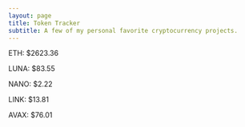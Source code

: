 ```yaml
---
layout: page
title: Token Tracker
subtitle: A few of my personal favorite cryptocurrency projects.
---
```


<!--BEGINCRYPTOINPUT-->
ETH: $2623.36

LUNA: $83.55

NANO: $2.22

LINK: $13.81

AVAX: $76.01

<!--ENDCRYPTOINPUT-->
